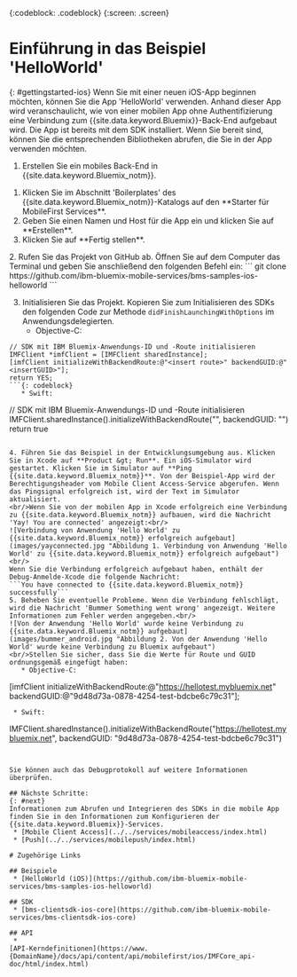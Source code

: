 <!-- Attribute definitions -->
{:codeblock: .codeblock}
{:screen: .screen}

# Einführung in das Beispiel 'HelloWorld'
{: #gettingstarted-ios}
Wenn Sie mit einer neuen iOS-App beginnen möchten, können Sie die App 'HelloWorld' verwenden. Anhand dieser App wird veranschaulicht, wie von einer mobilen App ohne Authentifizierung eine Verbindung zum {{site.data.keyword.Bluemix}}-Back-End aufgebaut wird. Die App ist bereits mit dem SDK installiert. Wenn Sie bereit sind, können Sie die entsprechenden Bibliotheken abrufen, die Sie in der App verwenden möchten. 

1. Erstellen Sie ein mobiles Back-End in {{site.data.keyword.Bluemix_notm}}. 
<ol>
	<li>Klicken Sie im Abschnitt 'Boilerplates' des {{site.data.keyword.Bluemix_notm}}-Katalogs auf den **Starter für MobileFirst Services**. </li>
    <li>Geben Sie einen Namen und Host für die App ein und klicken Sie auf **Erstellen**. </li>
    <li>Klicken Sie auf **Fertig stellen**. </li>
</ol>
2. Rufen Sie das Projekt von GitHub ab. Öffnen Sie auf dem Computer das Terminal und geben Sie anschließend den folgenden Befehl ein:
```
git clone https://github.com/ibm-bluemix-mobile-services/bms-samples-ios-helloworld
```

3. Initialisieren Sie das Projekt. Kopieren Sie zum Initialisieren des SDKs den folgenden Code zur Methode `didFinishLaunchingWithOptions` im Anwendungsdelegierten. 
   * Objective-C:
```
// SDK mit IBM Bluemix-Anwendungs-ID und -Route initialisieren
IMFClient *imfClient = [IMFClient sharedInstance];
[imfClient initializeWithBackendRoute:@"<insert route>" backendGUID:@"<insertGUID>"];
return YES;
```{: codeblock}
   * Swift:
```
// SDK mit IBM Bluemix-Anwendungs-ID und -Route initialisieren
IMFClient.sharedInstance().initializeWithBackendRoute("<insert route>", backendGUID: "<insertGUID>")
return true
```{: codeblock}

4. Führen Sie das Beispiel in der Entwicklungsumgebung aus. Klicken Sie in Xcode auf **Product &gt; Run**. Ein iOS-Simulator wird gestartet. Klicken Sie im Simulator auf **Ping {{site.data.keyword.Bluemix_notm}}**. Von der Beispiel-App wird der Berechtigungsheader vom Mobile Client Access-Service abgerufen. Wenn das Pingsignal erfolgreich ist, wird der Text im Simulator aktualisiert. 
<br/>Wenn Sie von der mobilen App in Xcode erfolgreich eine Verbindung zu {{site.data.keyword.Bluemix_notm}} aufbauen, wird die Nachricht 'Yay! You are connected' angezeigt:<br/>
![Verbindung von Anwendung 'Hello World' zu {{site.data.keyword.Bluemix_notm}} erfolgreich aufgebaut](images/yayconnected.jpg "Abbildung 1. Verbindung von Anwendung 'Hello World' zu {{site.data.keyword.Bluemix_notm}} erfolgreich aufgebaut")
<br/>
Wenn Sie die Verbindung erfolgreich aufgebaut haben, enthält der Debug-Anmelde-Xcode die folgende Nachricht:
```You have connected to {{site.data.keyword.Bluemix_notm}} successfully```
5. Beheben Sie eventuelle Probleme. Wenn die Verbindung fehlschlägt, wird die Nachricht 'Bummer Something went wrong' angezeigt. Weitere Informationen zum Fehler werden angegeben.<br/>
![Von der Anwendung 'Hello World' wurde keine Verbindung zu {{site.data.keyword.Bluemix_notm}} aufgebaut](images/bummer_android.jpg "Abbildung 2. Von der Anwendung 'Hello World' wurde keine Verbindung zu Bluemix aufgebaut")
<br/>Stellen Sie sicher, dass Sie die Werte für Route und GUID ordnungsgemäß eingefügt haben:
   * Objective-C:
  ```
  [imfClient initializeWithBackendRoute:@"https://hellotest.mybluemix.net"
  backendGUID:@"9d48d73a-0878-4254-test-bdcbe6c79c31"];
  ``` {: codeblock}
   * Swift:
```
  IMFClient.sharedInstance().initializeWithBackendRoute("https://hellotest.mybluemix.net", backendGUID: "9d48d73a-0878-4254-test-bdcbe6c79c31")
  ```{: codeblock}


Sie können auch das Debugprotokoll auf weitere Informationen überprüfen. 

## Nächste Schritte: 
{: #next}
Informationen zum Abrufen und Integrieren des SDKs in die mobile App finden Sie in den Informationen zum Konfigurieren der {{site.data.keyword.Bluemix}}-Services. 
   * [Mobile Client Access](../../services/mobileaccess/index.html)
   * [Push](../../services/mobilepush/index.html)

# Zugehörige Links

## Beispiele
   * [HelloWorld (iOS)](https://github.com/ibm-bluemix-mobile-services/bms-samples-ios-helloworld)

## SDK
   * [bms-clientsdk-ios-core](https://github.com/ibm-bluemix-mobile-services/bms-clientsdk-ios-core)

## API
   *
[API-Kerndefinitionen](https://www.{DomainName}/docs/api/content/api/mobilefirst/ios/IMFCore_api-doc/html/index.html)
